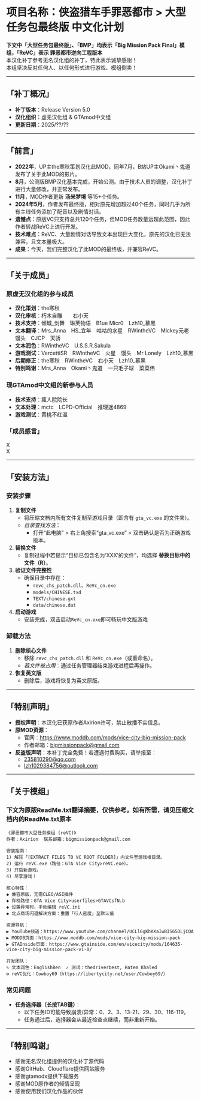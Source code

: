 # 项目名称：侠盗猎车手罪恶都市 > 大型任务包最终版 中文化计划  
**下文中「大型任务包最终版」、「BMP」均表示「Big Mission Pack Final」模组，「ReVC」表示 罪恶都市逆向工程版本**  
本汉化补丁参考无名汉化组的补丁，特此表示诚挚感谢！  
本组坚决反对任何人、以任何形式进行游戏、模组倒卖！  

---

## 「补丁概况」  
- **补丁版本**：Release Version 5.0  
- **汉化组织**：虚无汉化组 & GTAmod中文组  
- **更新日期**：2025/??/??  

---

## 「前言」  
- **2022年**，UP主the寒秋策划汉化此MOD，同年7月，B站UP主Okami丶鬼道发布了关于此MOD的影片。  
- **8月**，公测版BMP汉化基本完成，开始公测。由于技术人员的调整，汉化补丁进行大量修改，并正常发布。  
- **11月**，MOD作者更新 **汤米梦境** 等15+个任务。  
- **2024年5月**，作者发布最终版，相对原先增加超过40个任务，同时几乎为所有主线任务添加了配音以及剧情对话。  
- **遗憾点**：原版VC只支持总共120个任务，但MOD任务数量远超此范围，因此作者转战ReVC上进行开发。  
- **技术难点**：ReVC、大量剧情对话导致文本出现巨大变化，原先的汉化已无法兼容，且文本量极大。  
- **成果**：今天，我们完整汉化了此MOD的最终版，并兼容ReVC。  

---

## 「关于成员」  
### 原虚无汉化组的参与成员  
- **汉化策划**：the寒秋  
- **汉化审核**：朽木自雕  右小天  
- **技术支持**：倾城_剑舞 琳芙物语 B1ue Micr0 Lzh10_慕黑  
- **文本翻译**：Mrs_Anna HS_宜年 咕咕的水星 RWintheVC Mickey元老 馒头 CJCP 天骄  
- **文本润色**：RWintheVC U.S.S.R.Sakula  
- **游戏测试**：VercettiSR RWintheVC 火星 馒头 Mr Lonely Lzh10_慕黑  
- **后期修正**：the寒秋 RWintheVC 右小天 Lzh10_慕黑  
- **特别鸣谢**：Mrs_Anna Okami丶鬼道 一只毛子球 菜菜伟  

### 现GTAmod中文组的新参与人员  
- **技术支持**：瘋人院院长  
- **文本处理**：mctc LCPD-Official 推理迷4869  
- **游戏测试**：黄桃不红温  

### 「成员感言」  
X  
X  

---

## 「安装方法」  
### 安装步骤  
1. **复制文件**  
   - 将压缩文档内所有文件复制至游戏目录（即含有 `gta_vc.exe` 的文件夹）。  
   - *目录查找方法*：  
     - 打开“此电脑” > 右上角搜索“gta_vc.exe” > 双击确认是否为正确游戏版本。  
2. **替换文件**  
   - 复制过程中若提示“目标已包含名为‘XXX’的文件”，均选择 **替换目标中的文件（R）**。  
3. **验证文件完整性**  
   - 确保目录中存在：  
     - `revc_chs_patch.dll`、`ReVc_cn.exe`  
     - `models/CHINESE.txd`  
     - `TEXT/chinese.gxt`  
     - `data/chinese.dat`  
4. **启动游戏**  
   - 安装完成，双击启动`ReVc_cn.exe`即可畅玩中文版游戏

### 卸载方法  
1. **删除核心文件**  
   - 移除 `revc_chs_patch.dll` 和 `ReVc_cn.exe`（或重命名）。  
   - *若文件被占用*：通过任务管理器结束游戏进程后再操作。  
2. **恢复英文版**  
   - 删除后，游戏将恢复为英文原版。  

---

## 「特别声明」  
- **授权声明**：本汉化已获原作者Axirion许可，禁止散播不实信息。  
- **原MOD资源**：  
  - 官网：<https://www.moddb.com/mods/vice-city-big-mission-pack>  
  - 作者邮箱：bigmissionpack@gmail.com  
- **反盗版声明**：本补丁完全免费！若遭遇付费购买，请举报至：  
  - 235810290@qq.com  
  - lzh1029384756@outlook.com  

---

## 「关于模组」  
### 下文为原版ReadMe.txt翻译摘要，仅供参考。如有所需，请见压缩文档内的ReadMe.txt原本  
```plaintext
《罪恶都市大型任务模组 (reVC)》  
作者：Axirion  联系邮箱：bigmissionpack@gmail.com  

安装指南：  
1) 解压「[EXTRACT FILES TO VC ROOT FOLDER]」内文件至游戏根目录。  
2) 运行 reVC.exe（路径：GTA Vice City>reVC.exe）。  
3) 开启新游戏。  
4) 尽享游戏！  

核心特性：  
◆ 兼容原版，无需CLEO/ASI插件  
◆ 存档路径：GTA Vice City>userfiles>GTAVCsfN.b  
◆ 设置异常时，手动编辑 reVC.ini  
◆ 北点商场闪退解决方案：重置「行人密度」至默认值  

资源导航：  
▶ YouTube频道：https://www.youtube.com/channel/UCLl6gKhKXaIwBIS65DLjCQA  
▶ MODDB页面：https://www.moddb.com/mods/vice-city-big-mission-pack  
▶ GTAInside页面：https://www.gtainside.com/en/vicecity/mods/164635-vice-city-big-mission-pack-v1-0/  

开发团队：  
✎ 文本润色：EnglishBen  ✓ 测试：thedriverbest, Hatem Khaled  
⚙ reVC优化：Cowboy69（https://libertycity.net/user/Cowboy69/）  
```

### 常见问题  
- **任务选择器（长按TAB键）**：  
  - 以下任务ID可能导致崩溃/异常：0、2、3、13-21、29、30、116-119。  
  - 任务通过后，选择器会从最近检查点继续，而非重新开始。  

---

## 「特别鸣谢」  
- 感谢无名汉化组提供的汉化补丁源代码	
- 感谢GitHub、Cloudflare提供网站服务  
- 感谢gtamodx提供下载服务  
- 感谢MOD原作者的倾情呈现  
- 感谢使用我们汉化作品的伙伴  
